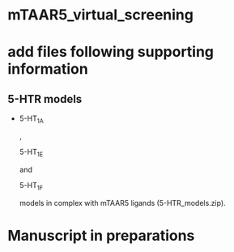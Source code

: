 # mTAAR5_virtual_screening

# add files following supporting information


## 5-HTR models
- <p>5-HT<sub>1A</sub><p>, <p>5-HT<sub>1E</sub><p> and <p>5-HT<sub>1F</sub><p> models in complex with mTAAR5 ligands (5-HTR_models.zip).<br/>


# Manuscript in preparations
